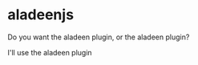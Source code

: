aladeenjs
=========

Do you want the aladeen plugin, or the aladeen plugin?

I'll use the aladeen plugin

